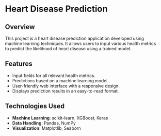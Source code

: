 # Heart Disease Prediction

## Overview
This project is a heart disease prediction application developed using machine learning techniques. It allows users to input various health metrics to predict the likelihood of heart disease using a trained model.

## Features
- Input fields for all relevant health metrics.
- Predictions based on a machine learning model.
- User-friendly web interface with a responsive design.
- Displays prediction results in an easy-to-read format.

## Technologies Used
- **Machine Learning**: scikit-learn, XGBoost, Keras
- **Data Handling**: Pandas, NumPy
- **Visualization**: Matplotlib, Seaborn